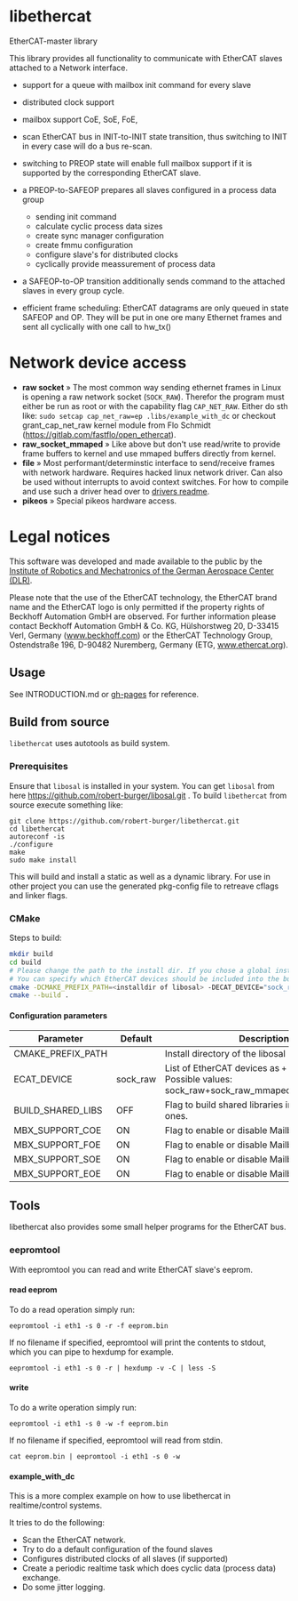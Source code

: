 # libethercat 

EtherCAT-master library  

This library provides all functionality to communicate with EtherCAT slaves attached to a Network interface. 

* support for a queue with mailbox init command for every slave
* distributed clock support
* mailbox support CoE, SoE, FoE, 

* scan EtherCAT bus in INIT-to-INIT state transition, thus switching to INIT in every case will do a bus re-scan.
* switching to PREOP state will enable full mailbox support if it is supported by the corresponding EtherCAT slave.
* a PREOP-to-SAFEOP prepares all slaves configured in a process data group
    * sending init command
    * calculate cyclic process data sizes
    * create sync manager configuration
    * create fmmu configuration
    * configure slave's for distributed clocks
    * cyclically provide meassurement of process data
* a SAFEOP-to-OP transition additionally sends command to the attached slaves in every group cycle.
* efficient frame scheduling: EtherCAT datagrams are only queued in state SAFEOP and OP. They will be put in one ore many Ethernet frames and sent all cyclically with one call to hw_tx()

# Network device access

- **raw socket** » The most common way sending ethernet frames in Linux is opening a raw network socket (`SOCK_RAW`). Therefor the program must either be run as root or with the capability flag `CAP_NET_RAW`. Either do sth like: `sudo setcap cap_net_raw=ep .libs/example_with_dc` or checkout grant_cap_net_raw kernel module from Flo Schmidt (https://gitlab.com/fastflo/open_ethercat).
- **raw_socket_mmaped** » Like above but don't use read/write to provide frame buffers to kernel and use mmaped buffers directly from kernel.
- **file** » Most performant/determinstic interface to send/receive frames with network hardware. Requires hacked linux network driver. Can also be used without interrupts to avoid context switches. For how to compile and use such a driver head over to [drivers readme](linux/README.md).
- **pikeos** » Special pikeos hardware access.

# Legal notices

This software was developed and made available to the public by the [Institute of Robotics and Mechatronics of the German Aerospace Center (DLR)](https://www.dlr.de/rm).

Please note that the use of the EtherCAT technology, the EtherCAT 
brand name and the EtherCAT logo is only permitted if the property 
rights of Beckhoff Automation GmbH are observed. For further 
information please contact Beckhoff Automation GmbH & Co. KG, 
Hülshorstweg 20, D-33415 Verl, Germany (www.beckhoff.com) or the 
EtherCAT Technology Group, Ostendstraße 196, D-90482 Nuremberg, 
Germany (ETG, www.ethercat.org).

## Usage 

See INTRODUCTION.md or [gh-pages](https://robert-burger.github.io/libethercat/) for reference.

## Build from source

`libethercat` uses autotools as build system. 

### Prerequisites

Ensure that `libosal` is installed in your system. You can get `libosal` from here https://github.com/robert-burger/libosal.git . To build `libethercat` from source execute something like:

```
git clone https://github.com/robert-burger/libethercat.git
cd libethercat
autoreconf -is
./configure
make
sudo make install
```

This will build and install a static as well as a dynamic library. For use in other project you can use the generated pkg-config file to retreave cflags and linker flags.

### CMake

Steps to build:
```bash
mkdir build
cd build
# Please change the path to the install dir. If you chose a global install you can omit the CMAKE_PREFIX_PATH option
# You can specify which EtherCAT devices should be included into the build with -DECAT_DEVICE="sock_raw+sock_raw_mmaped+..."
cmake -DCMAKE_PREFIX_PATH=<installdir of libosal> -DECAT_DEVICE="sock_raw+sock_raw_mmaped" ..
cmake --build . 
```

#### Configuration parameters

| Parameter         | Default  | Description                                                                                               |
|-------------------|----------|-----------------------------------------------------------------------------------------------------------|
| CMAKE_PREFIX_PATH |          | Install directory of the libosal                                                                          |
| ECAT_DEVICE       | sock_raw | List of EtherCAT devices as `+` separated list. Possible values: sock_raw+sock_raw_mmaped+file+pikeos+bpf |
| BUILD_SHARED_LIBS | OFF      | Flag to build shared libraries instead of static ones.                                                    |
| MBX_SUPPORT_COE   | ON       | Flag to enable or disable Mailbox CoE support
| MBX_SUPPORT_FOE   | ON       | Flag to enable or disable Mailbox FoE support
| MBX_SUPPORT_SOE   | ON       | Flag to enable or disable Mailbox SoE support
| MBX_SUPPORT_EOE   | ON       | Flag to enable or disable Mailbox EoE support

## Tools

libethercat also provides some small helper programs for the EtherCAT bus.

### eepromtool

With eepromtool you can read and write EtherCAT slave's eeprom. 

#### read eeprom

To do a read operation simply run:

    eepromtool -i eth1 -s 0 -r -f eeprom.bin

If no filename if specified, eepromtool will print the contents to stdout, which you can pipe to hexdump for example.

    eepromtool -i eth1 -s 0 -r | hexdump -v -C | less -S

#### write

To do a write operation simply run:

    eepromtool -i eth1 -s 0 -w -f eeprom.bin

If no filename if specified, eepromtool will read from stdin.

    cat eeprom.bin | eepromtool -i eth1 -s 0 -w

#### example_with_dc

This is a more complex example on how to use libethercat in realtime/control systems. 

It tries to do the following:

* Scan the EtherCAT network.
* Try to do a default configuration of the found slaves
* Configures distributed clocks of all slaves (if supported)
* Create a periodic realtime task which does cyclic data (process data) exchange.
* Do some jitter logging.
